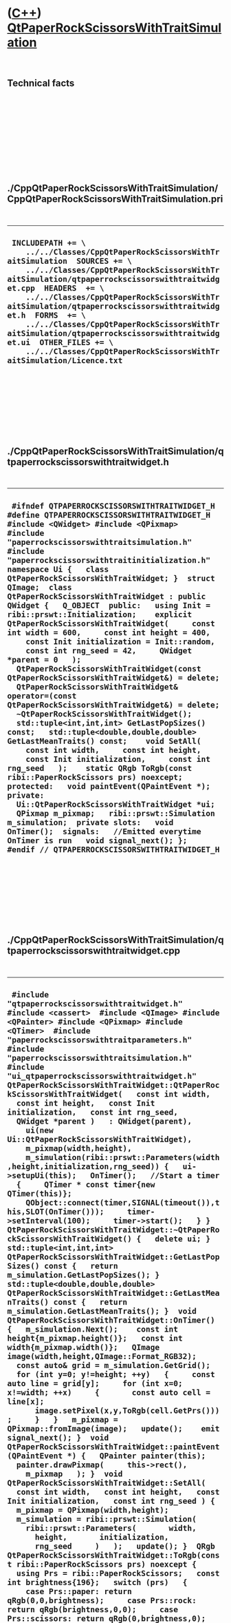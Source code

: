 
 

 

 

 

 

([C++](Cpp.md)) [QtPaperRockScissorsWithTraitSimulation](CppQtPaperRockScissorsWithTraitSimulation.md)
========================================================================================================

 

Technical facts
---------------

 

 

 

 

 

 

./CppQtPaperRockScissorsWithTraitSimulation/CppQtPaperRockScissorsWithTraitSimulation.pri
-----------------------------------------------------------------------------------------

 

  ---------------------------------------------------------------------------------------------------------------------------------------------------------------------------------------------------------------------------------------------------------------------------------------------------------------------------------------------------------------------------------------------------------------------------------------------------------------------------------------------------------------------------
  ` INCLUDEPATH += \     ../../Classes/CppQtPaperRockScissorsWithTraitSimulation  SOURCES += \     ../../Classes/CppQtPaperRockScissorsWithTraitSimulation/qtpaperrockscissorswithtraitwidget.cpp  HEADERS  += \     ../../Classes/CppQtPaperRockScissorsWithTraitSimulation/qtpaperrockscissorswithtraitwidget.h  FORMS  += \     ../../Classes/CppQtPaperRockScissorsWithTraitSimulation/qtpaperrockscissorswithtraitwidget.ui  OTHER_FILES += \     ../../Classes/CppQtPaperRockScissorsWithTraitSimulation/Licence.txt`
  ---------------------------------------------------------------------------------------------------------------------------------------------------------------------------------------------------------------------------------------------------------------------------------------------------------------------------------------------------------------------------------------------------------------------------------------------------------------------------------------------------------------------------

 

 

 

 

 

./CppQtPaperRockScissorsWithTraitSimulation/qtpaperrockscissorswithtraitwidget.h
--------------------------------------------------------------------------------

 

  ------------------------------------------------------------------------------------------------------------------------------------------------------------------------------------------------------------------------------------------------------------------------------------------------------------------------------------------------------------------------------------------------------------------------------------------------------------------------------------------------------------------------------------------------------------------------------------------------------------------------------------------------------------------------------------------------------------------------------------------------------------------------------------------------------------------------------------------------------------------------------------------------------------------------------------------------------------------------------------------------------------------------------------------------------------------------------------------------------------------------------------------------------------------------------------------------------------------------------------------------------------------------------------------------------------------------------------------------------------------------------------------------------------------------------------------------------------------------------------------------------------------------------------------------------
  ` #ifndef QTPAPERROCKSCISSORSWITHTRAITWIDGET_H #define QTPAPERROCKSCISSORSWITHTRAITWIDGET_H  #include <QWidget> #include <QPixmap>  #include "paperrockscissorswithtraitsimulation.h" #include "paperrockscissorswithtraitinitialization.h"  namespace Ui {   class QtPaperRockScissorsWithTraitWidget; }  struct QImage;  class QtPaperRockScissorsWithTraitWidget : public QWidget {   Q_OBJECT  public:   using Init = ribi::prswt::Initialization;    explicit QtPaperRockScissorsWithTraitWidget(     const int width = 600,     const int height = 400,     const Init initialization = Init::random,     const int rng_seed = 42,     QWidget *parent = 0   );   QtPaperRockScissorsWithTraitWidget(const QtPaperRockScissorsWithTraitWidget&) = delete;   QtPaperRockScissorsWithTraitWidget& operator=(const QtPaperRockScissorsWithTraitWidget&) = delete;   ~QtPaperRockScissorsWithTraitWidget();    std::tuple<int,int,int> GetLastPopSizes() const;   std::tuple<double,double,double> GetLastMeanTraits() const;    void SetAll(     const int width,     const int height,     const Init initialization,     const int rng_seed   );    static QRgb ToRgb(const ribi::PaperRockScissors prs) noexcept;  protected:   void paintEvent(QPaintEvent *); private:   Ui::QtPaperRockScissorsWithTraitWidget *ui;   QPixmap m_pixmap;   ribi::prswt::Simulation m_simulation;  private slots:   void OnTimer();  signals:   //Emitted everytime OnTimer is run   void signal_next(); };   #endif // QTPAPERROCKSCISSORSWITHTRAITWIDGET_H`
  ------------------------------------------------------------------------------------------------------------------------------------------------------------------------------------------------------------------------------------------------------------------------------------------------------------------------------------------------------------------------------------------------------------------------------------------------------------------------------------------------------------------------------------------------------------------------------------------------------------------------------------------------------------------------------------------------------------------------------------------------------------------------------------------------------------------------------------------------------------------------------------------------------------------------------------------------------------------------------------------------------------------------------------------------------------------------------------------------------------------------------------------------------------------------------------------------------------------------------------------------------------------------------------------------------------------------------------------------------------------------------------------------------------------------------------------------------------------------------------------------------------------------------------------------------

 

 

 

 

 

./CppQtPaperRockScissorsWithTraitSimulation/qtpaperrockscissorswithtraitwidget.cpp
----------------------------------------------------------------------------------

 

  -----------------------------------------------------------------------------------------------------------------------------------------------------------------------------------------------------------------------------------------------------------------------------------------------------------------------------------------------------------------------------------------------------------------------------------------------------------------------------------------------------------------------------------------------------------------------------------------------------------------------------------------------------------------------------------------------------------------------------------------------------------------------------------------------------------------------------------------------------------------------------------------------------------------------------------------------------------------------------------------------------------------------------------------------------------------------------------------------------------------------------------------------------------------------------------------------------------------------------------------------------------------------------------------------------------------------------------------------------------------------------------------------------------------------------------------------------------------------------------------------------------------------------------------------------------------------------------------------------------------------------------------------------------------------------------------------------------------------------------------------------------------------------------------------------------------------------------------------------------------------------------------------------------------------------------------------------------------------------------------------------------------------------------------------------------------------------------------------------------------------------------------------------------------------------------------------------------------------------------------------------------------------------------------------------------------------------------------------------------------------------------------------------------------------------------------------------------------------------------------------------------------------------------------------------------------------------------------------------------------------------------------------------------------------------------------------------------------------------------------------------------------------------------------------------------------------------------------------------
  ` #include "qtpaperrockscissorswithtraitwidget.h"  #include <cassert>  #include <QImage> #include <QPainter> #include <QPixmap> #include <QTimer>  #include "paperrockscissorswithtraitparameters.h" #include "paperrockscissorswithtraitsimulation.h" #include "ui_qtpaperrockscissorswithtraitwidget.h"  QtPaperRockScissorsWithTraitWidget::QtPaperRockScissorsWithTraitWidget(   const int width,   const int height,   const Init initialization,   const int rng_seed,   QWidget *parent )   : QWidget(parent),     ui(new Ui::QtPaperRockScissorsWithTraitWidget),     m_pixmap(width,height),     m_simulation(ribi::prswt::Parameters(width,height,initialization,rng_seed)) {   ui->setupUi(this);   OnTimer();   //Start a timer   {     QTimer * const timer{new QTimer(this)};     QObject::connect(timer,SIGNAL(timeout()),this,SLOT(OnTimer()));     timer->setInterval(100);     timer->start();   } }  QtPaperRockScissorsWithTraitWidget::~QtPaperRockScissorsWithTraitWidget() {   delete ui; }  std::tuple<int,int,int> QtPaperRockScissorsWithTraitWidget::GetLastPopSizes() const {   return m_simulation.GetLastPopSizes(); }  std::tuple<double,double,double> QtPaperRockScissorsWithTraitWidget::GetLastMeanTraits() const {   return m_simulation.GetLastMeanTraits(); }  void QtPaperRockScissorsWithTraitWidget::OnTimer() {   m_simulation.Next();    const int height{m_pixmap.height()};   const int width{m_pixmap.width()};   QImage image(width,height,QImage::Format_RGB32);   const auto& grid = m_simulation.GetGrid();   for (int y=0; y!=height; ++y)   {     const auto line = grid[y];     for (int x=0; x!=width; ++x)     {       const auto cell = line[x];       image.setPixel(x,y,ToRgb(cell.GetPrs()));     }   }   m_pixmap = QPixmap::fromImage(image);   update();    emit signal_next(); }  void QtPaperRockScissorsWithTraitWidget::paintEvent(QPaintEvent *) {   QPainter painter(this);   painter.drawPixmap(     this->rect(),     m_pixmap   ); }  void QtPaperRockScissorsWithTraitWidget::SetAll(   const int width,   const int height,   const Init initialization,   const int rng_seed ) {   m_pixmap = QPixmap(width,height);   m_simulation = ribi::prswt::Simulation(     ribi::prswt::Parameters(       width,       height,       initialization,       rng_seed     )   );   update(); }  QRgb QtPaperRockScissorsWithTraitWidget::ToRgb(const ribi::PaperRockScissors prs) noexcept {   using Prs = ribi::PaperRockScissors;   const int brightness{196};   switch (prs)   {     case Prs::paper: return qRgb(0,0,brightness);     case Prs::rock: return qRgb(brightness,0,0);     case Prs::scissors: return qRgb(0,brightness,0);   }   assert(!"Should not get here");   throw std::logic_error("QtPaperRockScissorsWithTraitWidget::ToColor: unknown value of prs"); }`
  -----------------------------------------------------------------------------------------------------------------------------------------------------------------------------------------------------------------------------------------------------------------------------------------------------------------------------------------------------------------------------------------------------------------------------------------------------------------------------------------------------------------------------------------------------------------------------------------------------------------------------------------------------------------------------------------------------------------------------------------------------------------------------------------------------------------------------------------------------------------------------------------------------------------------------------------------------------------------------------------------------------------------------------------------------------------------------------------------------------------------------------------------------------------------------------------------------------------------------------------------------------------------------------------------------------------------------------------------------------------------------------------------------------------------------------------------------------------------------------------------------------------------------------------------------------------------------------------------------------------------------------------------------------------------------------------------------------------------------------------------------------------------------------------------------------------------------------------------------------------------------------------------------------------------------------------------------------------------------------------------------------------------------------------------------------------------------------------------------------------------------------------------------------------------------------------------------------------------------------------------------------------------------------------------------------------------------------------------------------------------------------------------------------------------------------------------------------------------------------------------------------------------------------------------------------------------------------------------------------------------------------------------------------------------------------------------------------------------------------------------------------------------------------------------------------------------------------------------------

 

 

 

 

 

 

This page has been created by the [tool](Tools.md)
[CodeToHtml](ToolCodeToHtml.md)
